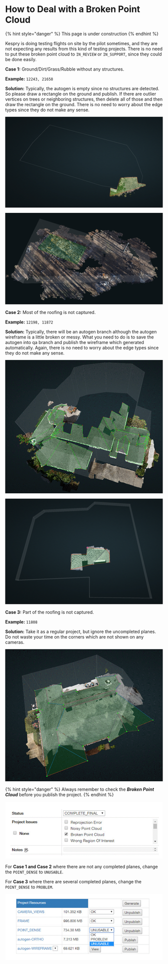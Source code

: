# How to Deal with a Broken Point Cloud

{% hint style="danger" %}
This page is under construction
{% endhint %}

Kespry is doing testing flights on site by the pilot sometimes, and they are not expecting any results from this kind of testing projects. There is no need to put these broken point cloud to `IN_REVIEW` or `IN_SUPPORT`, since they could be done easily.

**Case 1:** Ground/Dirt/Grass/Rubble without any structures.

**Example:** `12243, 21658`

**Solution:** Typically, the autogen is empty since no structures are detected. So please draw a rectangle on the ground and publish. If there are outlier vertices on trees or neighboring structures, then delete all of those and then draw the rectangle on the ground. There is no need to worry about the edge types since they do not make any sense.

![12243](../.gitbook/assets/12243-ug.gif)

![21658](../.gitbook/assets/burned-structure-example.png)

**Case 2:** Most of the roofing is not captured.

**Example:** `12198, 11872`

**Solution:** Typically, there will be an autogen branch although the autogen wireframe is a little broken or messy. What you need to do is to save the autogen into qa branch and publish the wireframe which generated automatically. Again, there is no need to worry about the edge types since they do not make any sense.

![12198](../.gitbook/assets/11872-ug.gif)

![11872](../.gitbook/assets/12198-ug.gif)

**Case 3:** Part of the roofing is not captured.

**Example:** `11808`

**Solution:** Take it as a regular project, but ignore the uncompleted planes. Do not waste your time on the corners which are not shown on any cameras.

![11808](../.gitbook/assets/11808-ug%20%281%29.gif)

{% hint style="danger" %}
Always remember to check the _**Broken Point Cloud**_ before you publish the project.
{% endhint %}

![](../.gitbook/assets/project-issues-broken-cloud.gif)

For **Case 1 and Case 2** where there are not any completed planes, change the `POINT_DENSE` to `UNUSABLE`.

For **Case 3** where there are several completed planes, change the `POINT_DENSE` to `PROBLEM`.

![](../.gitbook/assets/unusable-ug.gif)


